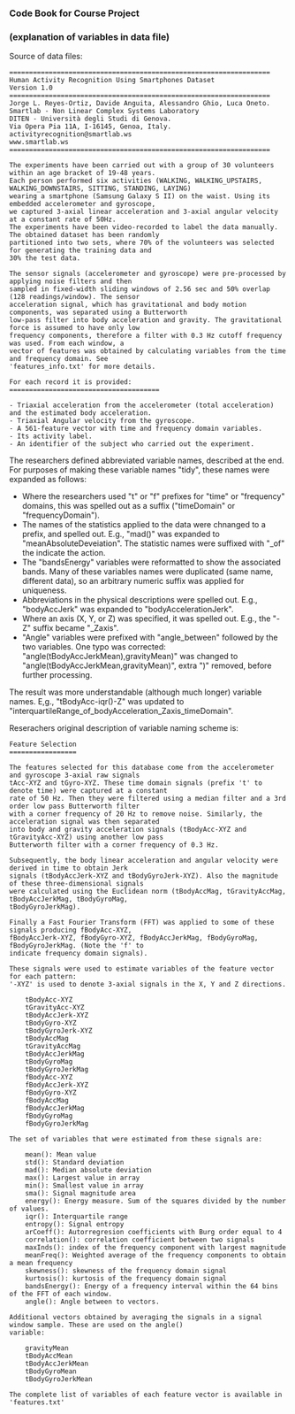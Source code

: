 ### Code Book for Course Project
### (explanation of variables in data file)

Source of data files:

    ==================================================================
    Human Activity Recognition Using Smartphones Dataset
    Version 1.0
    ==================================================================
    Jorge L. Reyes-Ortiz, Davide Anguita, Alessandro Ghio, Luca Oneto.
    Smartlab - Non Linear Complex Systems Laboratory
    DITEN - Università degli Studi di Genova.
    Via Opera Pia 11A, I-16145, Genoa, Italy.
    activityrecognition@smartlab.ws
    www.smartlab.ws
    ==================================================================
    
    The experiments have been carried out with a group of 30 volunteers within an age bracket of 19-48 years. 
    Each person performed six activities (WALKING, WALKING_UPSTAIRS, WALKING_DOWNSTAIRS, SITTING, STANDING, LAYING) 
    wearing a smartphone (Samsung Galaxy S II) on the waist. Using its embedded accelerometer and gyroscope, 
    we captured 3-axial linear acceleration and 3-axial angular velocity at a constant rate of 50Hz. 
    The experiments have been video-recorded to label the data manually. The obtained dataset has been randomly 
    partitioned into two sets, where 70% of the volunteers was selected for generating the training data and 
    30% the test data. 
    
    The sensor signals (accelerometer and gyroscope) were pre-processed by applying noise filters and then 
    sampled in fixed-width sliding windows of 2.56 sec and 50% overlap (128 readings/window). The sensor 
    acceleration signal, which has gravitational and body motion components, was separated using a Butterworth 
    low-pass filter into body acceleration and gravity. The gravitational force is assumed to have only low 
    frequency components, therefore a filter with 0.3 Hz cutoff frequency was used. From each window, a 
    vector of features was obtained by calculating variables from the time and frequency domain. See 
    'features_info.txt' for more details. 
    
    For each record it is provided:
    ======================================
    
    - Triaxial acceleration from the accelerometer (total acceleration) and the estimated body acceleration.
    - Triaxial Angular velocity from the gyroscope. 
    - A 561-feature vector with time and frequency domain variables. 
    - Its activity label. 
    - An identifier of the subject who carried out the experiment.

The researchers defined abbreviated variable names, described at the end.  For purposes of making these variable names 
"tidy", these names were expanded as follows:

* Where the researchers used "t" or "f" prefixes for "time" or "frequency" domains, this was spelled out as a suffix 
("timeDomain" or "frequencyDomain").
* The names of the statistics applied to the data were chnanged to a prefix, and spelled out.  E.g., "mad()" was
expanded to "meanAbsoluteDeveiation".  The statistic names were suffixed with "_of" the indicate the action.
* The "bandsEnergy" variables were reformatted to show the associated bands.  Many of these variables names
were duplicated (same name, different data), so an arbitrary numeric suffix was applied for uniqueness.
* Abbreviations in the physical descriptions were spelled out.  E.g., "bodyAccJerk" was expanded to
"bodyAccelerationJerk".
* Where an axis (X, Y, or Z) was specified, it was spelled out.  E.g., the "-Z" suffix became "_Zaxis".
* "Angle" variables were prefixed with "angle_between" followed by the two variables.  One typo was corrected:
"angle(tBodyAccJerkMean),gravityMean)" was changed to "angle(tBodyAccJerkMean,gravityMean)", extra ")" removed,
before further processing.

The result was more understandable (although much longer) variable names.  E,g., "tBodyAcc-iqr()-Z" was updated to
"interquartileRange_of_bodyAcceleration_Zaxis_timeDomain".

Reserachers original description of variable naming scheme is:

    Feature Selection 
    =================
    
    The features selected for this database come from the accelerometer and gyroscope 3-axial raw signals 
    tAcc-XYZ and tGyro-XYZ. These time domain signals (prefix 't' to denote time) were captured at a constant 
    rate of 50 Hz. Then they were filtered using a median filter and a 3rd order low pass Butterworth filter 
    with a corner frequency of 20 Hz to remove noise. Similarly, the acceleration signal was then separated 
    into body and gravity acceleration signals (tBodyAcc-XYZ and tGravityAcc-XYZ) using another low pass 
    Butterworth filter with a corner frequency of 0.3 Hz. 
    
    Subsequently, the body linear acceleration and angular velocity were derived in time to obtain Jerk 
    signals (tBodyAccJerk-XYZ and tBodyGyroJerk-XYZ). Also the magnitude of these three-dimensional signals 
    were calculated using the Euclidean norm (tBodyAccMag, tGravityAccMag, tBodyAccJerkMag, tBodyGyroMag, 
    tBodyGyroJerkMag). 
    
    Finally a Fast Fourier Transform (FFT) was applied to some of these signals producing fBodyAcc-XYZ, 
    fBodyAccJerk-XYZ, fBodyGyro-XYZ, fBodyAccJerkMag, fBodyGyroMag, fBodyGyroJerkMag. (Note the 'f' to 
    indicate frequency domain signals). 
    
    These signals were used to estimate variables of the feature vector for each pattern:  
    '-XYZ' is used to denote 3-axial signals in the X, Y and Z directions.
    
        tBodyAcc-XYZ
        tGravityAcc-XYZ
        tBodyAccJerk-XYZ
        tBodyGyro-XYZ
        tBodyGyroJerk-XYZ
        tBodyAccMag
        tGravityAccMag
        tBodyAccJerkMag
        tBodyGyroMag
        tBodyGyroJerkMag
        fBodyAcc-XYZ
        fBodyAccJerk-XYZ
        fBodyGyro-XYZ
        fBodyAccMag
        fBodyAccJerkMag
        fBodyGyroMag
        fBodyGyroJerkMag
    
    The set of variables that were estimated from these signals are: 
    
        mean(): Mean value
        std(): Standard deviation
        mad(): Median absolute deviation 
        max(): Largest value in array
        min(): Smallest value in array
        sma(): Signal magnitude area
        energy(): Energy measure. Sum of the squares divided by the number of values. 
        iqr(): Interquartile range 
        entropy(): Signal entropy
        arCoeff(): Autorregresion coefficients with Burg order equal to 4
        correlation(): correlation coefficient between two signals
        maxInds(): index of the frequency component with largest magnitude
        meanFreq(): Weighted average of the frequency components to obtain a mean frequency
        skewness(): skewness of the frequency domain signal 
        kurtosis(): kurtosis of the frequency domain signal 
        bandsEnergy(): Energy of a frequency interval within the 64 bins of the FFT of each window.
        angle(): Angle between to vectors.
        
    Additional vectors obtained by averaging the signals in a signal window sample. These are used on the angle() 
    variable:
    
        gravityMean
        tBodyAccMean
        tBodyAccJerkMean
        tBodyGyroMean
        tBodyGyroJerkMean
    
    The complete list of variables of each feature vector is available in 'features.txt'









